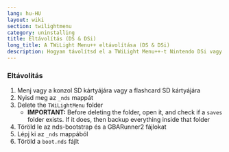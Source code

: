```yaml
---
lang: hu-HU
layout: wiki
section: twilightmenu
category: uninstalling
title: Eltávolítás (DS & DSi)
long_title: A TWiLight Menu++ eltávolítása (DS & DSi)
description: Hogyan távolítsd el a TWiLight Menu++-t Nintendo DSi vagy DS flashcard-ról
---
```


### Eltávolítás
1. Menj vagy a konzol SD kártyájára vagy a flashcard SD kártyájára
1. Nyisd meg az `_nds` mappát
1. Delete the `TWiLightMenu` folder
    - **IMPORTANT:** Before deleting the folder, open it, and check if a `saves` folder exists. If it does, then backup everything inside that folder
1. Töröld le az nds-bootstrap és a GBARunner2 fájlokat
1. Lépj ki az `_nds` mappából
1. Töröld a `boot.nds` fájlt
